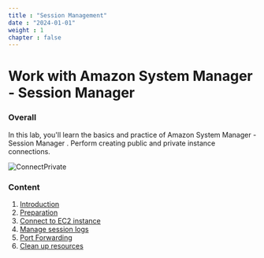 ```yaml
---
title : "Session Management"
date : "2024-01-01"
weight : 1 
chapter : false
---
```

# Work with Amazon System Manager - Session Manager

### Overall
 In this lab, you'll learn the basics and practice of Amazon  System Manager - Session Manager
. Perform creating public and private instance connections. 

![ConnectPrivate](/Work-Shop/images/arc-log.png) 

### Content
 1. [Introduction ](1-introduce/)
 2. [Preparation](2-prerequiste/)
 3. [Connect to EC2 instance](3-accessibilitytoinstances/)
 4. [Manage session logs](4-s3log/)
 5. [Port Forwarding](5-Portfwd/)
 6. [Clean up resources](6-cleanup/)
